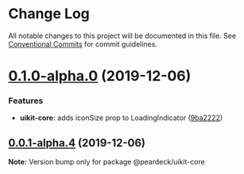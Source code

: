 # Change Log

All notable changes to this project will be documented in this file.
See [Conventional Commits](https://conventionalcommits.org) for commit guidelines.

# [0.1.0-alpha.0](https://github.com/peardeck/peardeck-uikit/compare/@peardeck/uikit-core@0.0.1-alpha.4...@peardeck/uikit-core@0.1.0-alpha.0) (2019-12-06)


### Features

* **uikit-core:** adds iconSize prop to LoadingIndicator ([9ba2222](https://github.com/peardeck/peardeck-uikit/commit/9ba2222896b3572afa005fa3a713303fc7bb716a))





## [0.0.1-alpha.4](https://github.com/peardeck/peardeck-uikit/compare/@peardeck/uikit-core@0.0.1-alpha.3...@peardeck/uikit-core@0.0.1-alpha.4) (2019-12-06)

**Note:** Version bump only for package @peardeck/uikit-core
